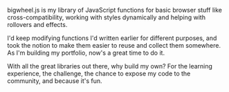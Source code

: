 bigwheel.js is my library of JavaScript functions for basic browser stuff like cross-compatibility, working with styles dynamically and helping with rollovers and effects.

I'd keep modifying functions I'd written earlier for different purposes, and took the notion to make them easier to reuse and collect them somewhere. As I'm building my portfolio, now's a great time to do it.

With all the great libraries out there, why build my own? For the learning experience, the challenge, the chance to expose my code to the community, and because it's fun.

